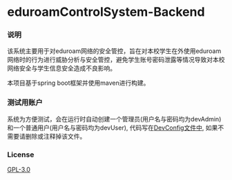 # eduroamControlSystem-Backend

### 说明
该系统主要用于对eduroam网络的安全管控，旨在对本校学生在外使用eduroam网络时的行为进行威胁分析与安全管控，避免学生账号密码泄露等情况导致对本校网络安全与学生信息安全造成不良影响。

本项目基于spring boot框架并使用maven进行构建。

### 测试用账户
系统为方便测试，会在运行时自动创建一个管理员(用户名与密码均为devAdmin)和一个普通用户(用户名与密码均为devUser), 代码写在[DevConfig文件中](https://github.com/UPC-eduroam/eduroamControlSystem-Backend/blob/fc8da15d242722a3d05d8c6c63f416e951fcabc5/src/main/java/cn/edu/upc/eduroamcontrolsystembackend/security/config/DevConfig.java#L17), 如果不需要请删除或注释掉该文件。

### License
[GPL-3.0](https://github.com/UPC-eduroam/eduroamControlSystem-Backend/blob/master/LICENSE)
